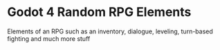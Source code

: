 # Godot 4 Random RPG Elements
 Elements of an RPG such as an inventory, dialogue, leveling, turn-based fighting and much more stuff 
